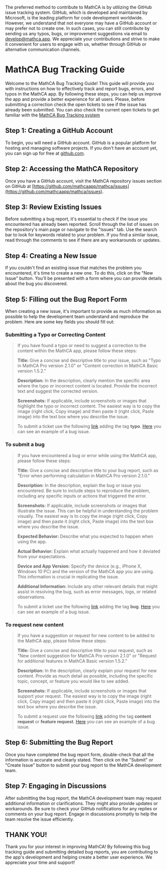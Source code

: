 The preferred method to contribute to MathCA is by utilizing the GitHub issue tracking system. GitHub, which is developed and maintained by Microsoft, is the leading platform for code development worldwide. However, we understand that not everyone may have a GitHub account or may prefer not to create one. In such cases, you can still contribute by sending us any typos, bugs, or improvement suggestions via email to [develop@mathca.app](mailto:develop@mathca.app?subject=MathCA%20APP%20-%20Issue). We appreciate your contributions and strive to make it convenient for users to engage with us, whether through GitHub or alternative communication channels.


# MathCA Bug Tracking Guide
Welcome to the MathCA Bug Tracking Guide! This guide will provide you with instructions on how to effectively track and report bugs, errors, and typos in the MathCA app. By following these steps, you can help us improve the app and provide a better experience for all users. Please, before submitting a correction check the open tickets to see if the issue has already been submitted. You can also check the current open tickets to get familiar with the [MathCA Bug Tracking system](https://github.com/mathcaapp/mathca/issues)

## Step 1: Creating a GitHub Account

To begin, you will need a GitHub account. GitHub is a popular platform for hosting and managing software projects. If you don't have an account yet, you can sign up for free at [github.com](https://github.com/).

## Step 2: Accessing the MathCA Repository
Once you have a GitHub account, visit the MathCA repository issues section on GitHub at [https://github.com/mathcaapp/mathca/issues](https://github.com/mathcaapp/mathca/issues). 

## Step 3: Review Existing Issues 

Before submitting a bug report, it's essential to check if the issue you encountered has already been reported. Scroll through the list of issues on the repository's main page or navigate to the "Issues" tab. Use the search bar to look for keywords related to your problem. If you find a similar issue, read through the comments to see if there are any workarounds or updates.

## Step 4: Creating a New Issue
If you couldn't find an existing issue that matches the problem you encountered, it's time to create a new one. To do this, click on the "New Issue" button. You'll be presented with a form where you can provide details about the bug you discovered.

## Step 5: Filling out the Bug Report Form

When creating a new issue, it's important to provide as much information as possible to help the development team understand and reproduce the problem. Here are some key fields you should fill out:

### Submitting a Typo or Correcting Content
> If you have found a typo or need to suggest a correction to the content within the MathCA app, please follow these steps:
>
> **Title:** Give a concise and descriptive title to your issue, such as "Typo in MathCA Pro version 2.1.0" or "Content correction in MathCA Basic version 1.5.2."
>
> **Description:** In the description, clearly mention the specific area where the typo or incorrect content is located. Provide the incorrect text and suggest the corrected version.
>
> **Screenshots:** If applicable, include screenshots or images that highlight the typo or incorrect content. The easiest way is to copy the image (right click, Copy image) and then paste it (right click, Paste image) into the text box where you describe the issue.
>
> To submit a ticket use the following [link](https://github.com/mathcaapp/mathca/issues) adding the tag **typo**. [Here](https://github.com/mathcaapp/mathca/issues/7) you can see an example of a bug issue. 


### To submit a bug
> If you have encountered a bug or error while using the MathCA app, please follow these steps:
> 
> **Title:** Give a concise and descriptive title to your bug report, such as "Error when performing calculation in MathCA Pro version 2.1.0."
> 
> **Description:** In the description, explain the bug or issue you encountered. Be sure to include steps to reproduce the problem, including any specific inputs or actions that triggered the error.
> 
> **Screenshots:** If applicable, include screenshots or images that illustrate the issue. This can be helpful in understanding the problem visually. The easiest way is to copy the image (right click, Copy image) and then paste it (right click, Paste image) into the text box where you describe the issue.
> 
> **Expected Behavior:** Describe what you expected to happen when using the app.
> 
> **Actual Behavior:** Explain what actually happened and how it deviated from your expectations.
> 
> **Device and App Version:** Specify the device (e.g., iPhone X, Windows 10 PC) and the version of the MathCA app you are using. This information is crucial in replicating the issue.
> 
> **Additional Information:** Include any other relevant details that might assist in resolving the bug, such as error messages, logs, or related observations.
>
> To submit a ticket use the following [link](https://github.com/mathcaapp/mathca/issues) adding the tag **bug**. [Here](https://github.com/mathcaapp/mathca/issues/5) you can see an example of a bug issue. 


### To request new content 
> If you have a suggestion or request for new content to be added to the MathCA app, please follow these steps:
> 
> **Title:** Give a concise and descriptive title to your request, such as "New content suggestion for MathCA Pro version 2.1.0" or "Request for additional features in MathCA Basic version 1.5.2."
>
> **Description:** In the description, clearly explain your request for new content. Provide as much detail as possible, including the specific topic, concept, or feature you would like to see added.
>
> **Screenshots:** If applicable, include screenshots or images that support your request. The easiest way is to copy the image (right click, Copy image) and then paste it (right click, Paste image) into the text box where you describe the issue.
>
> To submit a request use the following [link](https://github.com/mathcaapp/mathca/milestones) adding the tag **content request** or **feature request**. [Here](https://github.com/mathcaapp/mathca/issues/6) you can see an example of a bug issue. 
>

## Step 6: Submitting the Bug Report
Once you have completed the bug report form, double-check that all the information is accurate and clearly stated. Then click on the "Submit" or "Create Issue" button to submit your bug report to the MathCA development team.

## Step 7: Engaging in Discussions
After submitting the bug report, the MathCA development team may request additional information or clarifications. They might also provide updates or workarounds. Be sure to check your GitHub notifications for any replies or comments on your bug report. Engage in discussions promptly to help the team resolve the issue efficiently.

## THANK YOU!
Thank you for your interest in improving MathCA! By following this bug tracking guide and submitting detailed bug reports, you are contributing to the app's development and helping create a better user experience. We appreciate your time and support!
